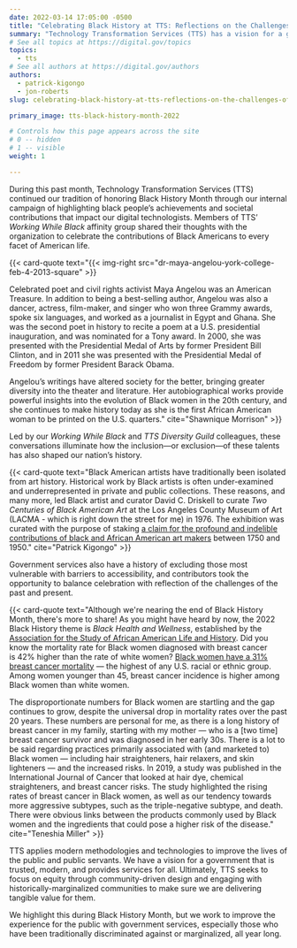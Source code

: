 ```yaml
---
date: 2022-03-14 17:05:00 -0500
title: "Celebrating Black History at TTS: Reflections on the Challenges of the Past and Present"
summary: "Technology Transformation Services (TTS) has a vision for a government that is trusted, modern, and provides services for all. During Black History Month, two of our affinity groups took the opportunity to balance celebration with reflection on the challenges of the past and present."
# See all topics at https://digital.gov/topics
topics:
  - tts
# See all authors at https://digital.gov/authors
authors:
  - patrick-kigongo
  - jon-roberts
slug: celebrating-black-history-at-tts-reflections-on-the-challenges-of-the-past-and-present

primary_image: tts-black-history-month-2022

# Controls how this page appears across the site
# 0 -- hidden
# 1 -- visible
weight: 1

---
```


During this past month, Technology Transformation Services (TTS) continued our tradition of honoring Black History Month through our internal campaign of highlighting black people’s achievements and societal contributions that impact our digital technologists. Members of TTS’ _Working While Black_ affinity group shared their thoughts with the organization to celebrate the contributions of Black Americans to every facet of American life.

{{< card-quote text="{{< img-right src="dr-maya-angelou-york-college-feb-4-2013-square" >}}

Celebrated poet and civil rights activist Maya Angelou was an American Treasure. In addition to being a best-selling author, Angelou was also a dancer, actress, film-maker, and singer who won three Grammy awards, spoke six languages, and worked as a journalist in Egypt and Ghana. She was the second poet in history to recite a poem at a U.S. presidential inauguration, and was nominated for a Tony award. In 2000, she was presented with the Presidential Medal of Arts by former President Bill Clinton, and in 2011 she was presented with the Presidential Medal of Freedom by former President Barack Obama.

Angelou’s writings have altered society for the better, bringing greater diversity into the theater and literature. Her autobiographical works provide powerful insights into the evolution of Black women in the 20th century, and she continues to make history today as she is the first African American woman to be printed on the U.S. quarters." cite="Shawnique Morrison" >}}

Led by our *Working While Black* and *TTS Diversity Guild* colleagues, these conversations illuminate how the inclusion—or exclusion—of these talents has also shaped our nation’s history.

{{< card-quote text="Black American artists have traditionally been isolated from art history. Historical work by Black artists is often under-examined and underrepresented in private and public collections. These reasons, and many more, led Black artist and curator David C. Driskell to curate _Two Centuries of Black American Art_ at the Los Angeles County Museum of Art (LACMA - which is right down the street for me) in 1976. The exhibition was curated with the purpose of staking [a claim for the profound and indelible contributions of black and African American art makers](https://www.artnews.com/art-news/retrospective/david-c-driskell-shaped-black-art-pamela-newkirk-archives-1202683191/) between 1750 and 1950." cite="Patrick Kigongo" >}}

Government services also have a history of excluding those most vulnerable with barriers to accessibility, and contributors took the opportunity to balance celebration with reflection of the challenges of the past and present.

{{< card-quote text="Although we're nearing the end of Black History Month, there's more to share! As you might have heard by now, the 2022 Black History theme is _Black Health and Wellness_, established by the [Association for the Study of African American Life and History](https://asalh.org/black-history-themes/). Did you know the mortality rate for Black women diagnosed with breast cancer is 42% higher than the rate of white women? [Black women have a 31% breast cancer mortality](https://www.bcpp.org/resource/african-american-women-and-breast-cancer/) — the highest of any U.S. racial or ethnic group. Among women younger than 45, breast cancer incidence is higher among Black women than white women.

The disproportionate numbers for Black women are startling and the gap continues to grow, despite the universal drop in mortality rates over the past 20 years. These numbers are personal for me, as there is a long history of breast cancer in my family, starting with my mother — who is a [two time] breast cancer survivor and was diagnosed in her early 30s. There is a lot to be said regarding practices primarily associated with (and marketed to) Black women — including hair straighteners, hair relaxers, and skin lighteners — and the increased risks. In 2019, a study was published in the International Journal of Cancer that looked at hair dye, chemical straighteners, and breast cancer risks. The study highlighted the rising rates of breast cancer in Black women, as well as our tendency towards more aggressive subtypes, such as the triple-negative subtype, and death. There were obvious links between the products commonly used by Black women and the ingredients that could pose a higher risk of the disease." cite="Teneshia Miller" >}}

TTS applies modern methodologies and technologies to improve the lives of the public and public servants. We have a vision for a government that is trusted, modern, and provides services for all. Ultimately, TTS seeks to focus on equity through community-driven design and engaging with historically-marginalized communities to make sure we are delivering tangible value for them.

We highlight this during Black History Month, but we work to improve the experience for the public with government services, especially those who have been traditionally discriminated against or marginalized, all year long.

